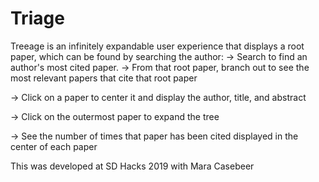 # Triage
Treeage is an infinitely expandable user experience that displays a root paper, which can be found by searching the author:
  -> Search to find an author's most cited paper.
  -> From that root paper, branch out to see the most relevant papers that cite that root paper
  
  -> Click on a paper to center it and display the author, title, and abstract
  
  -> Click on the outermost paper to expand the tree
  
  -> See the number of times that paper has been cited displayed in the center of each paper

This was developed at SD Hacks 2019 with Mara Casebeer
